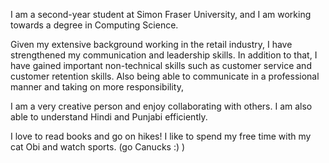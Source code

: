 I am a second-year student at Simon Fraser University, and I am working towards a degree in Computing Science. 

Given my extensive background working in the retail industry, I have strengthened my communication and leadership skills. In addition to that, I have gained important non-technical skills
such as customer service and customer retention skills. Also being able to communicate in a professional manner and taking on more responsibility,

I am a very creative person and enjoy collaborating with others. I am also able to understand Hindi 
and Punjabi efficiently. 

I love to read books and go on hikes! I like to spend my free time with my cat Obi and watch sports. (go Canucks :) ) 
